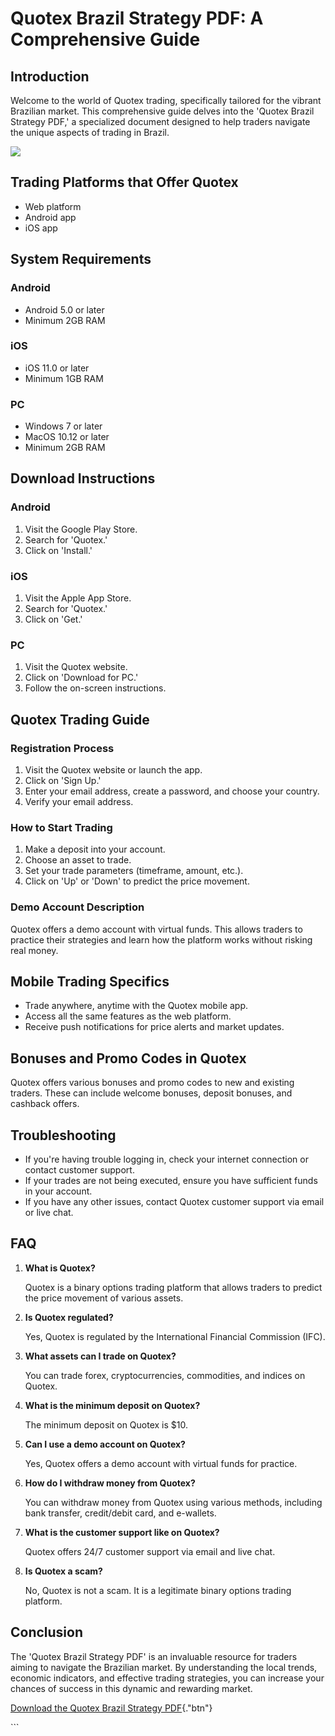 # Quotex Brazil Strategy PDF: A Comprehensive Guide

## Introduction

Welcome to the world of Quotex trading, specifically tailored for the
vibrant Brazilian market. This comprehensive guide delves into the
\'Quotex Brazil Strategy PDF,\' a specialized document designed to help
traders navigate the unique aspects of trading in Brazil.

[![](https://static.quotex.io/files/4_en/300_250.jpg)](https://traff.sbs/brokerqxlid)

## Trading Platforms that Offer Quotex

-   Web platform
-   Android app
-   iOS app

## System Requirements

### Android

-   Android 5.0 or later
-   Minimum 2GB RAM

### iOS

-   iOS 11.0 or later
-   Minimum 1GB RAM

### PC

-   Windows 7 or later
-   MacOS 10.12 or later
-   Minimum 2GB RAM

## Download Instructions

### Android

1.  Visit the Google Play Store.
2.  Search for \'Quotex.\'
3.  Click on \'Install.\'

### iOS

1.  Visit the Apple App Store.
2.  Search for \'Quotex.\'
3.  Click on \'Get.\'

### PC

1.  Visit the Quotex website.
2.  Click on \'Download for PC.\'
3.  Follow the on-screen instructions.

## Quotex Trading Guide

### Registration Process

1.  Visit the Quotex website or launch the app.
2.  Click on \'Sign Up.\'
3.  Enter your email address, create a password, and choose your
    country.
4.  Verify your email address.

### How to Start Trading

1.  Make a deposit into your account.
2.  Choose an asset to trade.
3.  Set your trade parameters (timeframe, amount, etc.).
4.  Click on \'Up\' or \'Down\' to predict the price movement.

### Demo Account Description

Quotex offers a demo account with virtual funds. This allows traders to
practice their strategies and learn how the platform works without
risking real money.

## Mobile Trading Specifics

-   Trade anywhere, anytime with the Quotex mobile app.
-   Access all the same features as the web platform.
-   Receive push notifications for price alerts and market updates.

## Bonuses and Promo Codes in Quotex

Quotex offers various bonuses and promo codes to new and existing
traders. These can include welcome bonuses, deposit bonuses, and
cashback offers.

## Troubleshooting

-   If you\'re having trouble logging in, check your internet connection
    or contact customer support.
-   If your trades are not being executed, ensure you have sufficient
    funds in your account.
-   If you have any other issues, contact Quotex customer support via
    email or live chat.

## FAQ

1.  **What is Quotex?**

    Quotex is a binary options trading platform that allows traders to
    predict the price movement of various assets.

2.  **Is Quotex regulated?**

    Yes, Quotex is regulated by the International Financial Commission
    (IFC).

3.  **What assets can I trade on Quotex?**

    You can trade forex, cryptocurrencies, commodities, and indices on
    Quotex.

4.  **What is the minimum deposit on Quotex?**

    The minimum deposit on Quotex is \$10.

5.  **Can I use a demo account on Quotex?**

    Yes, Quotex offers a demo account with virtual funds for practice.

6.  **How do I withdraw money from Quotex?**

    You can withdraw money from Quotex using various methods, including
    bank transfer, credit/debit card, and e-wallets.

7.  **What is the customer support like on Quotex?**

    Quotex offers 24/7 customer support via email and live chat.

8.  **Is Quotex a scam?**

    No, Quotex is not a scam. It is a legitimate binary options trading
    platform.

## Conclusion

The \'Quotex Brazil Strategy PDF\' is an invaluable resource for traders
aiming to navigate the Brazilian market. By understanding the local
trends, economic indicators, and effective trading strategies, you can
increase your chances of success in this dynamic and rewarding market.

[Download the Quotex Brazil Strategy
PDF](\%22https://traff.sbs/brokerqxsignup\%22){."btn"}

\`\`\`


